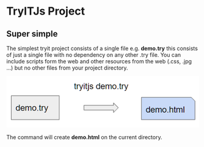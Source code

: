 # TryITJs Project

## Super simple

The simplest tryit project consists of a single file e.g. __demo.try__ this consists of just a single file with no dependency on any other .try file. You can include scripts 
form the web and other resources from the web (.css, .jpg ...) but no other files from your project directory.

![](images/tryit-demo.png)

The command will create __demo.html__ on the current directory.
